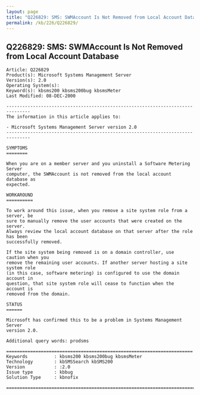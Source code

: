 ```yaml
---
layout: page
title: "Q226829: SMS: SWMAccount Is Not Removed from Local Account Database"
permalink: /kb/226/Q226829/
---
```


## Q226829: SMS: SWMAccount Is Not Removed from Local Account Database

	Article: Q226829
	Product(s): Microsoft Systems Management Server
	Version(s): 2.0
	Operating System(s): 
	Keyword(s): kbsms200 kbsms200bug kbsmsMeter
	Last Modified: 08-DEC-2000
	
	-------------------------------------------------------------------------------
	The information in this article applies to:
	
	- Microsoft Systems Management Server version 2.0 
	-------------------------------------------------------------------------------
	
	SYMPTOMS
	========
	
	When you are on a member server and you uninstall a Software Metering Server
	computer, the SWMAccount is not removed from the local account database as
	expected.
	
	WORKAROUND
	==========
	
	To work around this issue, when you remove a site system role from a server, be
	sure to manually remove the user accounts that were created on the server.
	Always review the local account database on that server after the role has been
	successfully removed.
	
	If the site system being removed is on a domain controller, use caution when you
	remove the remaining user accounts. If another server hosting a site system role
	(in this case, software metering) is configured to use the domain account in
	question, that site system role will cease to function when the account is
	removed from the domain.
	
	STATUS
	======
	
	Microsoft has confirmed this to be a problem in Systems Management Server
	version 2.0.
	
	Additional query words: prodsms
	
	======================================================================
	Keywords          : kbsms200 kbsms200bug kbsmsMeter 
	Technology        : kbSMSSearch kbSMS200
	Version           : :2.0
	Issue type        : kbbug
	Solution Type     : kbnofix
	
	=============================================================================
	
